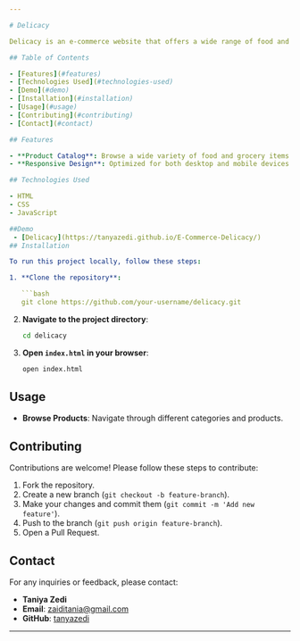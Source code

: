 ```yaml
---

# Delicacy

Delicacy is an e-commerce website that offers a wide range of food and grocery items. Built with HTML, CSS, and JavaScript, Delicacy provides users with a seamless shopping experience, including product browsing.

## Table of Contents

- [Features](#features)
- [Technologies Used](#technologies-used)
- [Demo](#demo)
- [Installation](#installation)
- [Usage](#usage)
- [Contributing](#contributing)
- [Contact](#contact)

## Features

- **Product Catalog**: Browse a wide variety of food and grocery items with detailed descriptions and images.
- **Responsive Design**: Optimized for both desktop and mobile devices.

## Technologies Used

- HTML
- CSS
- JavaScript

##Demo
 - [Delicacy](https://tanyazedi.github.io/E-Commerce-Delicacy/)
## Installation

To run this project locally, follow these steps:

1. **Clone the repository**:

   ```bash
   git clone https://github.com/your-username/delicacy.git
   ```

2. **Navigate to the project directory**:

   ```bash
   cd delicacy
   ```

3. **Open `index.html` in your browser**:

   ```bash
   open index.html
   ```

## Usage

- **Browse Products**: Navigate through different categories and products.

## Contributing

Contributions are welcome! Please follow these steps to contribute:

1. Fork the repository.
2. Create a new branch (`git checkout -b feature-branch`).
3. Make your changes and commit them (`git commit -m 'Add new feature'`).
4. Push to the branch (`git push origin feature-branch`).
5. Open a Pull Request.

## Contact

For any inquiries or feedback, please contact:

- **Taniya Zedi**
- **Email**: zaiditania@gmail.com
- **GitHub**: [tanyazedi](https://github.com/tanyazedi)

---
```

